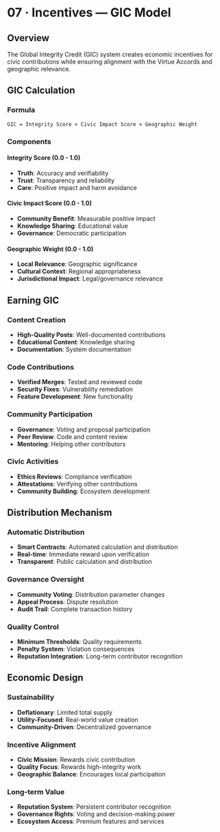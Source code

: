 # 07 · Incentives — GIC Model

## Overview

The Global Integrity Credit (GIC) system creates economic incentives for civic contributions while ensuring alignment with the Virtue Accords and geographic relevance.

## GIC Calculation

### Formula
```
GIC = Integrity Score × Civic Impact Score × Geographic Weight
```

### Components

#### Integrity Score (0.0 - 1.0)
- **Truth**: Accuracy and verifiability
- **Trust**: Transparency and reliability
- **Care**: Positive impact and harm avoidance

#### Civic Impact Score (0.0 - 1.0)
- **Community Benefit**: Measurable positive impact
- **Knowledge Sharing**: Educational value
- **Governance**: Democratic participation

#### Geographic Weight (0.0 - 1.0)
- **Local Relevance**: Geographic significance
- **Cultural Context**: Regional appropriateness
- **Jurisdictional Impact**: Legal/governance relevance

## Earning GIC

### Content Creation
- **High-Quality Posts**: Well-documented contributions
- **Educational Content**: Knowledge sharing
- **Documentation**: System documentation

### Code Contributions
- **Verified Merges**: Tested and reviewed code
- **Security Fixes**: Vulnerability remediation
- **Feature Development**: New functionality

### Community Participation
- **Governance**: Voting and proposal participation
- **Peer Review**: Code and content review
- **Mentoring**: Helping other contributors

### Civic Activities
- **Ethics Reviews**: Compliance verification
- **Attestations**: Verifying other contributions
- **Community Building**: Ecosystem development

## Distribution Mechanism

### Automatic Distribution
- **Smart Contracts**: Automated calculation and distribution
- **Real-time**: Immediate reward upon verification
- **Transparent**: Public calculation and distribution

### Governance Oversight
- **Community Voting**: Distribution parameter changes
- **Appeal Process**: Dispute resolution
- **Audit Trail**: Complete transaction history

### Quality Control
- **Minimum Thresholds**: Quality requirements
- **Penalty System**: Violation consequences
- **Reputation Integration**: Long-term contributor recognition

## Economic Design

### Sustainability
- **Deflationary**: Limited total supply
- **Utility-Focused**: Real-world value creation
- **Community-Driven**: Decentralized governance

### Incentive Alignment
- **Civic Mission**: Rewards civic contribution
- **Quality Focus**: Rewards high-integrity work
- **Geographic Balance**: Encourages local participation

### Long-term Value
- **Reputation System**: Persistent contributor recognition
- **Governance Rights**: Voting and decision-making power
- **Ecosystem Access**: Premium features and services
